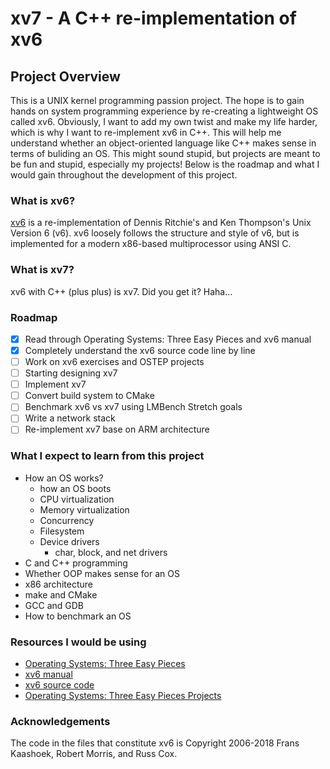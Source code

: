 # xv7 - A C++ re-implementation of xv6

## Project Overview
This is a UNIX kernel programming passion project. The hope is to gain hands on system programming experience by re-creating a lightweight OS called xv6.
Obviously, I want to add my own twist and make my life harder, which is why I want to re-implement xv6 in C++. This will help me understand whether an
object-oriented language like C++ makes sense in terms of buliding an OS. This might sound stupid, but projects are meant to be fun and stupid, especially my projects! Below is the roadmap and what I would gain throughout the development of this project.

### What is xv6?
[xv6](https://github.com/mit-pdos/xv6-public) is a re-implementation of Dennis Ritchie's and Ken Thompson's Unix Version 6 (v6). xv6 loosely follows the structure and style of v6, but is implemented for a modern x86-based multiprocessor using ANSI C.

### What is xv7?
xv6 with C++ (plus plus) is xv7. Did you get it? Haha...

### Roadmap

- [x] Read through Operating Systems: Three Easy Pieces and xv6 manual
- [x] Completely understand the xv6 source code line by line
- [ ] Work on xv6 exercises and OSTEP projects
- [ ] Starting designing xv7
- [ ] Implement xv7
- [ ] Convert build system to CMake
- [ ] Benchmark xv6 vs xv7 using LMBench
Stretch goals
- [ ] Write a network stack
- [ ] Re-implement xv7 base on ARM architecture

### What I expect to learn from this project
* How an OS works?
    * how an OS boots
    * CPU virtualization
    * Memory virtualization
    * Concurrency
    * Filesystem
    * Device drivers
        * char, block, and net drivers
* C and C++ programming
* Whether OOP makes sense for an OS
* x86 architecture
* make and CMake
* GCC and GDB
* How to benchmark an OS

### Resources I would be using
* [Operating Systems: Three Easy Pieces](https://pages.cs.wisc.edu/~remzi/OSTEP/)
* [xv6 manual](https://pdos.csail.mit.edu/6.828/2018/xv6/book-rev11.pdf)
* [xv6 source code](https://github.com/mit-pdos/xv6-public)
* [Operating Systems: Three Easy Pieces Projects](https://github.com/remzi-arpacidusseau/ostep-projects/)

### Acknowledgements

The code in the files that constitute xv6 is
Copyright 2006-2018 Frans Kaashoek, Robert Morris, and Russ Cox.
